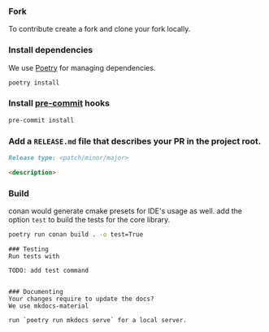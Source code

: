 ### Fork
To contribute create a fork and clone your fork locally.

### Install dependencies
We use [Poetry](https://python-poetry.org/) for managing dependencies.
```bash
poetry install
```

### Install [pre-commit](https://pre-commit.com/) hooks
```bash
pre-commit install
```

### Add a `RELEASE.md` file that describes your PR  in the project root.
```md
Release type: <patch/minor/major>

<description>
```

### Build
conan would generate cmake presets for IDE's usage as well.
add the option `test` to build the tests for the core library.
 ```bash
poetry run conan build . -o test=True
```
```
### Testing
Run tests with

TODO: add test command


### Documenting
Your changes require to update the docs?
We use mkdocs-material

run `poetry run mkdocs serve` for a local server.
